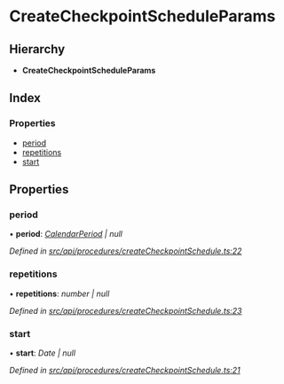 # CreateCheckpointScheduleParams

## Hierarchy

* **CreateCheckpointScheduleParams**

## Index

### Properties

* [period](createcheckpointscheduleparams.md#period)
* [repetitions](createcheckpointscheduleparams.md#repetitions)
* [start](createcheckpointscheduleparams.md#start)

## Properties

### period

• **period**: [_CalendarPeriod_](calendarperiod.md) _\| null_

_Defined in_ [_src/api/procedures/createCheckpointSchedule.ts:22_](https://github.com/PolymathNetwork/polymesh-sdk/blob/23062de4/src/api/procedures/createCheckpointSchedule.ts#L22)

### repetitions

• **repetitions**: _number \| null_

_Defined in_ [_src/api/procedures/createCheckpointSchedule.ts:23_](https://github.com/PolymathNetwork/polymesh-sdk/blob/23062de4/src/api/procedures/createCheckpointSchedule.ts#L23)

### start

• **start**: _Date \| null_

_Defined in_ [_src/api/procedures/createCheckpointSchedule.ts:21_](https://github.com/PolymathNetwork/polymesh-sdk/blob/23062de4/src/api/procedures/createCheckpointSchedule.ts#L21)

